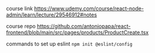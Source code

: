 course link
https://www.udemy.com/course/react-node-admin/learn/lecture/29546912#notes

course repo
https://github.com/antoniopapa/react-frontend/blob/main/src/pages/products/ProductCreate.tsx


commands to set up eslint
`npm init @eslint/config`
